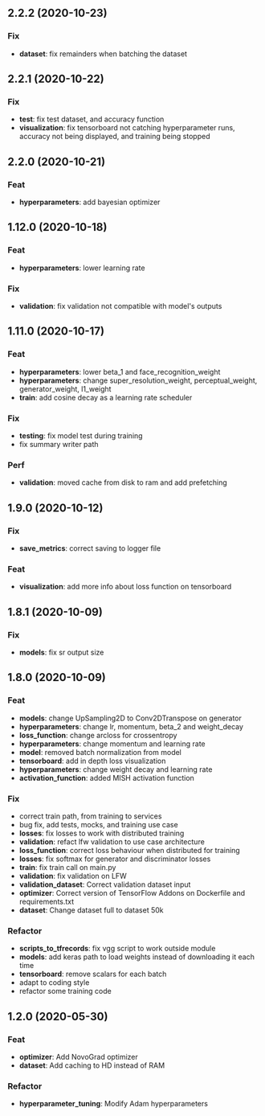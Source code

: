 ## 2.2.2 (2020-10-23)

### Fix

- **dataset**: fix remainders when batching the dataset

## 2.2.1 (2020-10-22)

### Fix

- **test**: fix test dataset, and accuracy function
- **visualization**: fix tensorboard not catching hyperparameter runs, accuracy not being displayed, and training being stopped

## 2.2.0 (2020-10-21)

### Feat

- **hyperparameters**: add bayesian optimizer

## 1.12.0 (2020-10-18)

### Feat

- **hyperparameters**: lower learning rate

### Fix

- **validation**: fix validation not compatible with model's outputs

## 1.11.0 (2020-10-17)

### Feat

- **hyperparameters**: lower beta_1 and face_recognition_weight
- **hyperparameters**: change super_resolution_weight, perceptual_weight, generator_weight, l1_weight
- **train**: add cosine decay as a learning rate scheduler

### Fix

- **testing**: fix model test during training
- fix summary writer path

### Perf

- **validation**: moved cache from disk to ram and add prefetching

## 1.9.0 (2020-10-12)

### Fix

- **save_metrics**: correct saving to logger file

### Feat

- **visualization**: add more info about loss function on tensorboard

## 1.8.1 (2020-10-09)

### Fix

- **models**: fix sr output size

## 1.8.0 (2020-10-09)

### Feat

- **models**: change UpSampling2D to Conv2DTranspose on generator
- **hyperparameters**: change lr, momentum, beta_2 and weight_decay
- **loss_function**: change arcloss for crossentropy
- **hyperparameters**: change momentum and learning rate
- **model**: removed batch normalization from model
- **tensorboard**: add in depth loss visualization
- **hyperparameters**: change weight decay and learning rate
- **activation_function**: added MISH activation function

### Fix

- correct train path, from training to services
- bug fix, add tests, mocks, and training use case
- **losses**: fix losses to work with distributed training
- **validation**: refact lfw validation to use case architecture
- **loss_function**: correct loss behaviour when distributed for training
- **losses**: fix softmax for generator and discriminator losses
- **train**: fix train call on main.py
- **validation**: fix validation on LFW
- **validation_dataset**: Correct validation dataset input
- **optimizer**: Correct version of TensorFlow Addons on Dockerfile and requirements.txt
- **dataset**: Change dataset full to dataset 50k

### Refactor

- **scripts_to_tfrecords**: fix vgg script to work outside module
- **models**: add keras path to load weights instead of downloading it each time
- **tensorboard**: remove scalars for each batch
- adapt to coding style
- refactor some training code

## 1.2.0 (2020-05-30)

### Feat

- **optimizer**: Add NovoGrad optimizer
- **dataset**: Add caching to HD instead of RAM

### Refactor

- **hyperparameter_tuning**: Modify Adam hyperparameters
